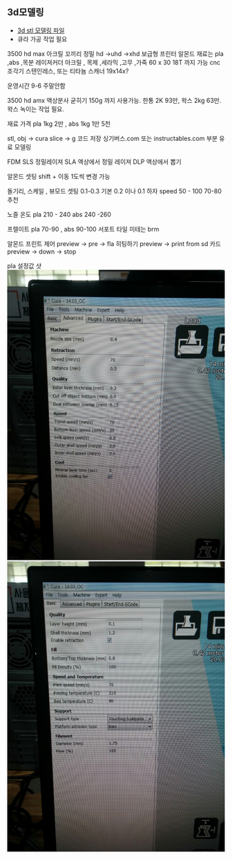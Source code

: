## 3d모델링
- [3d stl 모델링 파일](file/kdh.stl)
- 큐라 가공 작업 필요

3500 hd max 아크릴 꼬끼리 정밀 hd ->uhd ->xhd
보급형 프린터 알몬드 재료는 pla ,abs ,목분
레이져커더 아크릴 , 목제 ,세라믹 ,고무 ,가죽 60 x 30 18T 까지 가능
cnc 조각기 스텐인레스, 또는 티타늄
스캐너 19x14x?

운영시간 9-6 주말안함

3500 hd amx 액상분사 굳히기 150g 까지 사용가능.
한통 2K 93만, 왁스 2kg 63만. 왁스 녹이는 작업 필요.

재료 가격  pla 1kg 2만 , abs 1kg 1만 5천

stl, obj  -> cura  slice  -> g 코드 저장
싱기버스.com  또는 instructables.com 부분 유료 모델링

FDM
SLS  정밀레이져
SLA 액상에서 정밀 레이져
DLP 액상에서 뽑기

알몬드 셋팅
shift  + 이동 1도씩 변경 가능

돌기리, 스케일 , 뷰모드
셋팅 0.1-0.3   기본 0.2 이나 0.1 하자
speed 50  - 100 70-80 추천

노즐 온도
pla 210 - 240
abs 240 -260

프렐이트 pla 70-90 , abs 90-100
서포트 타일
미테는 brm

알몬드 프린트 제어
preview -> pre -> fla 히팅하기
preview -> print from sd 카드
preview -> down -> stop

pla 설정값 샷
![](/img/3dset01.jpg)
![](/img/3dset02.jpg)
